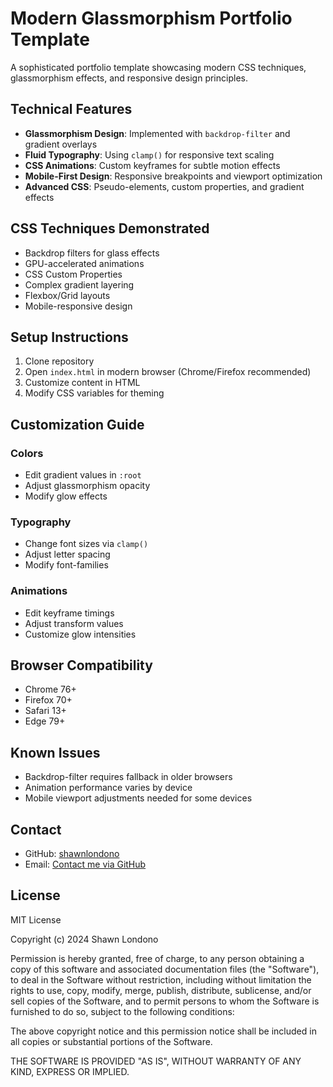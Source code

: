 # Modern Glassmorphism Portfolio Template

A sophisticated portfolio template showcasing modern CSS techniques, glassmorphism effects, and responsive design principles.

## Technical Features
- **Glassmorphism Design**: Implemented with `backdrop-filter` and gradient overlays
- **Fluid Typography**: Using `clamp()` for responsive text scaling
- **CSS Animations**: Custom keyframes for subtle motion effects
- **Mobile-First Design**: Responsive breakpoints and viewport optimization
- **Advanced CSS**: Pseudo-elements, custom properties, and gradient effects

## CSS Techniques Demonstrated
- Backdrop filters for glass effects
- GPU-accelerated animations
- CSS Custom Properties
- Complex gradient layering
- Flexbox/Grid layouts
- Mobile-responsive design

## Setup Instructions
1. Clone repository
2. Open `index.html` in modern browser (Chrome/Firefox recommended)
3. Customize content in HTML
4. Modify CSS variables for theming

## Customization Guide
### Colors
- Edit gradient values in `:root`
- Adjust glassmorphism opacity
- Modify glow effects

### Typography
- Change font sizes via `clamp()`
- Adjust letter spacing
- Modify font-families

### Animations
- Edit keyframe timings
- Adjust transform values
- Customize glow intensities

## Browser Compatibility
- Chrome 76+
- Firefox 70+
- Safari 13+
- Edge 79+

## Known Issues
- Backdrop-filter requires fallback in older browsers
- Animation performance varies by device
- Mobile viewport adjustments needed for some devices

## Contact
- GitHub: [shawnlondono](https://github.com/shawnlondono)
- Email: [Contact me via GitHub](https://github.com/shawnlondono)

## License
MIT License

Copyright (c) 2024 Shawn Londono

Permission is hereby granted, free of charge, to any person obtaining a copy
of this software and associated documentation files (the "Software"), to deal
in the Software without restriction, including without limitation the rights
to use, copy, modify, merge, publish, distribute, sublicense, and/or sell
copies of the Software, and to permit persons to whom the Software is
furnished to do so, subject to the following conditions:

The above copyright notice and this permission notice shall be included in all
copies or substantial portions of the Software.

THE SOFTWARE IS PROVIDED "AS IS", WITHOUT WARRANTY OF ANY KIND, EXPRESS OR
IMPLIED.